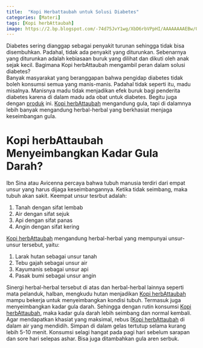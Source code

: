 ```yaml
---
title:  "Kopi Herbattaubah untuk Solusi Diabetes"
categories: [Materi]
tags: [Kopi herbAttaubah]
image: https://2.bp.blogspot.com/-74d75JvY1wg/XbD6rbVPpHI/AAAAAAAAEBw/QfI0CzOM4XsLLMPv3NunfucnmL_aamWiwCKgBGAsYHg/s1600/201910-mho-kopi-herbattaubah-diabetes.png
---
```


<div>Diabetes sering dianggap sebagai penyakit turunan sehingga tidak bisa disembuhkan. Padahal, tidak ada penyakit yang diturunkan. Sebenarnya yang diturunkan adalah kebiasaan buruk yang dilihat dan dikuti oleh anak sejak kecil. Bagimana Kopi herbAttaubah mengambil peran dalam solusi diabetes?</div>

<div>Banyak masyarakat yang beranggapan bahwa pengidap diabetes tidak boleh konsumsi semua yang manis-manis. Padahal tidak seperti itu, madu misalnya. Manisnya madu tidak menjadikan efek buruk bagi penderita diabetes karena di dalam madu ada obat untuk diabetes. Begitu juga dengan <a href="/produk" title="Produk herbAttaubah">produk</a> ini. <a href="/produk/kopi-herbattaubah" title="Kopi herbAttaubah">Kopi herbAttaubah</a> mengandung gula, tapi di dalamnya lebih banyak mengandung herbal-herbal yang berkhasiat menjaga keseimbangan gula.

<h1>Kopi herbAttaubah Menyeimbangkan Kadar Gula Darah?</h1>

<div>Ibn Sina atau Avicenna percaya bahwa tubuh manusia terdiri dari empat unsur yang harus dijaga keseimbangannya. Ketika tidak seimbang, maka tubuh akan sakit. Keempat unsur tesrbut adalah:</div>

<ol><li>Tanah dengan sifat lembab</li>
<li>Air dengan sifat sejuk</li>
<li>Api dengan sifat panas</li>
<li>Angin dengan sifat kering</li></ol>

<a href="/produk/kopi-herbattaubah" title="Kopi herbAttaubah">Kopi herbAttaubah</a> mengandung herbal-herbal yang mempunyai unsur-unsur tersebut, yaitu:</div>

<ol><li>Larak hutan sebagai unsur tanah</li>
<li>Tebu gajah sebagai unsur air</li>
<li>Kayumanis sebagai unsur api</li>
<li>Pasak bumi sebagai unsur angin</li></ol>

<div>Sinergi herbal-herbal tersebut di atas dan herbal-herbal lainnya seperti mata pelanduk, halban, mengkudu hutan menjadikan <a href="/produk/kopi-herbattaubah" title="Kopi herbAttaubah">Kopi herbAttaubah</a> mampu bekerja untuk menyeimbangkan kondisi tubuh. Termasuk juga menyeimbangkan kadar gula darah. Sehingga dengan rutin konsumsi <a href="/produk/kopi-herbattaubah" title="Kopi herbAttaubah">Kopi herbAttaubah</a>, maka kadar gula darah lebih seimbang dan normal kembali.</div>

<div>Agar mendapatkan khasiat yang maksimal, rebus [<a href="/produk/kopi-herbattaubah" title="Kopi herbAttaubah">Kopi herbAttaubah</a> di dalam air yang mendidih. Simpan di dalam gelas tertutup selama kurang lebih 5-10 menit. Konsumsi selagi hangat pada pagi hari sebelum sarapan dan sore hari selepas ashar. Bisa juga ditambahkan gula aren serbuk.</div>